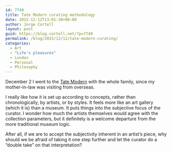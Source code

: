 ```yaml
---
id: 7749
title: Tate Modern curating methodology
date: 2015-12-12T13:01:30+00:00
author: Jorge Cortell
layout: post
guid: https://blog.cortell.net/?p=7749
permalink: /blog/2015/12/12/tate-modern-curating/
categories:
  - Art
  - "Life's pleasures"
  - London
  - Personal
  - Philosophy
---
```

December 2 I went to the <a href="https://www.tate.org.uk/visit/tate-modern" target="_blank">Tate Modern</a> with the whole family, since my mother-in-law was visiting from overseas.

I really like how it is set up according to concepts, rather than chronologically, by artists, or by styles. It feels more like an art gallery (which it is) than a museum. It puts things into the subjective focus of the curator. I wonder how much the artists themselves would agree with the collection parameters, but it definitely is a welcome departure from the more traditional museum logic.

After all, if we are to accept the subjectivity inherent in an artist’s piece, why should we be afraid of taking it one step further and let the curator do a “double take” on that interpretation?